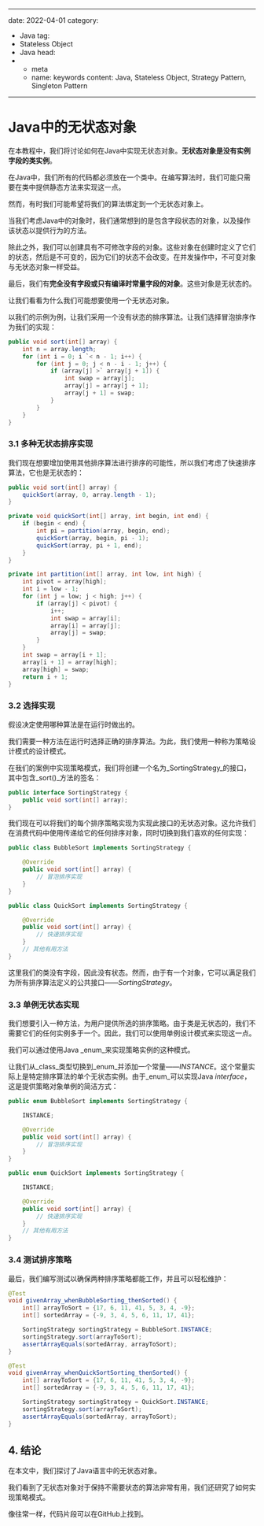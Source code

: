 ---
date: 2022-04-01
category:
  - Java
tag:
  - Stateless Object
  - Java
head:
  - - meta
    - name: keywords
      content: Java, Stateless Object, Strategy Pattern, Singleton Pattern
------
# Java中的无状态对象

在本教程中，我们将讨论如何在Java中实现无状态对象。**无状态对象是没有实例字段的类实例**。

在Java中，我们所有的代码都必须放在一个类中。在编写算法时，我们可能只需要在类中提供静态方法来实现这一点。

然而，有时我们可能希望将我们的算法绑定到一个无状态对象上。

当我们考虑Java中的对象时，我们通常想到的是包含字段状态的对象，以及操作该状态以提供行为的方法。

除此之外，我们可以创建具有不可修改字段的对象。这些对象在创建时定义了它们的状态，然后是不可变的，因为它们的状态不会改变。在并发操作中，不可变对象与无状态对象一样受益。

最后，我们有**完全没有字段或只有编译时常量字段的对象**。这些对象是无状态的。

让我们看看为什么我们可能想要使用一个无状态对象。

以我们的示例为例，让我们采用一个没有状态的排序算法。让我们选择冒泡排序作为我们的实现：

```java
public void sort(int[] array) {
    int n = array.length;
    for (int i = 0; i `< n - 1; i++) {
        for (int j = 0; j < n - i - 1; j++) {
            if (array[j] >` array[j + 1]) {
                int swap = array[j];
                array[j] = array[j + 1];
                array[j + 1] = swap;
            }
        }
    }
}
```

### 3.1 多种无状态排序实现

我们现在想要增加使用其他排序算法进行排序的可能性，所以我们考虑了快速排序算法，它也是无状态的：

```java
public void sort(int[] array) {
    quickSort(array, 0, array.length - 1);
}

private void quickSort(int[] array, int begin, int end) {
    if (begin < end) {
        int pi = partition(array, begin, end);
        quickSort(array, begin, pi - 1);
        quickSort(array, pi + 1, end);
    }
}

private int partition(int[] array, int low, int high) {
    int pivot = array[high];
    int i = low - 1;
    for (int j = low; j < high; j++) {
        if (array[j] < pivot) {
            i++;
            int swap = array[i];
            array[i] = array[j];
            array[j] = swap;
        }
    }
    int swap = array[i + 1];
    array[i + 1] = array[high];
    array[high] = swap;
    return i + 1;
}
```

### 3.2 选择实现

假设决定使用哪种算法是在运行时做出的。

我们需要一种方法在运行时选择正确的排序算法。为此，我们使用一种称为策略设计模式的设计模式。

在我们的案例中实现策略模式，我们将创建一个名为_SortingStrategy_的接口，其中包含_sort()_方法的签名：

```java
public interface SortingStrategy {
    public void sort(int[] array);
}
```

我们现在可以将我们的每个排序策略实现为实现此接口的无状态对象。这允许我们在消费代码中使用传递给它的任何排序对象，同时切换到我们喜欢的任何实现：

```java
public class BubbleSort implements SortingStrategy {

    @Override
    public void sort(int[] array) {
        // 冒泡排序实现
    }
}

public class QuickSort implements SortingStrategy {

    @Override
    public void sort(int[] array) {
        // 快速排序实现
    }
    // 其他有用方法
}
```

这里我们的类没有字段，因此没有状态。然而，由于有一个对象，它可以满足我们为所有排序算法定义的公共接口——_SortingStrategy_。

### 3.3 单例无状态实现

我们想要引入一种方法，为用户提供所选的排序策略。由于类是无状态的，我们不需要它们的任何实例多于一个。因此，我们可以使用单例设计模式来实现这一点。

我们可以通过使用Java _enum_来实现策略实例的这种模式。

让我们从_class_类型切换到_enum_并添加一个常量——_INSTANCE_。这个常量实际上是特定排序算法的单个无状态实例。由于_enum_可以实现Java _interface_，这是提供策略对象单例的简洁方式：

```java
public enum BubbleSort implements SortingStrategy {

    INSTANCE;

    @Override
    public void sort(int[] array) {
        // 冒泡排序实现
    }
}

public enum QuickSort implements SortingStrategy {

    INSTANCE;

    @Override
    public void sort(int[] array) {
        // 快速排序实现
    }
    // 其他有用方法
}
```

### 3.4 测试排序策略

最后，我们编写测试以确保两种排序策略都能工作，并且可以轻松维护：

```java
@Test
void givenArray_whenBubbleSorting_thenSorted() {
    int[] arrayToSort = {17, 6, 11, 41, 5, 3, 4, -9};
    int[] sortedArray = {-9, 3, 4, 5, 6, 11, 17, 41};

    SortingStrategy sortingStrategy = BubbleSort.INSTANCE;
    sortingStrategy.sort(arrayToSort);
    assertArrayEquals(sortedArray, arrayToSort);
}

@Test
void givenArray_whenQuickSortSorting_thenSorted() {
    int[] arrayToSort = {17, 6, 11, 41, 5, 3, 4, -9};
    int[] sortedArray = {-9, 3, 4, 5, 6, 11, 17, 41};

    SortingStrategy sortingStrategy = QuickSort.INSTANCE;
    sortingStrategy.sort(arrayToSort);
    assertArrayEquals(sortedArray, arrayToSort);
}
```

## 4. 结论

在本文中，我们探讨了Java语言中的无状态对象。

我们看到了无状态对象对于保持不需要状态的算法非常有用，我们还研究了如何实现策略模式。

像往常一样，代码片段可以在GitHub上找到。